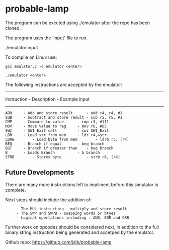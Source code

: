 # probable-lamp

The program can be excuted using ./emulator after the repo has been cloned.

The program uses the 'input' file to run.

./emulator input <enter>

To compile on Linux use:
	
	gcc emulator.c -o emulator <enter>
	
	./emulator <enter>


The following instructions are accepted by the emulator:
**************************************************************************
Instruction	- Description				- Example input
**************************************************************************
	ADD		- Add and store result		- add r4, r4, #1
	SUB		- Subtract and store result	- sub r5, r5, #1
	CMP		- Compare to value		- cmp r3, #111
	MOV		- Move value to reg		- mov r8, #65
	SWI		- SWI Exit call			- swi SWI_Exit
	LDR		- Load str from mem		- ldr r4,=str
	LDRB		- Load byte from mem		- ldrb r3, [r4]
	BEQ		- Branch if equal		- beq branch
	BGT		- Branch if greater than	- beq branch
	B		- Loads Branch			- b branch
	STRB		- Stores byte			- strb r8, [r4]


## Future Developments

There are many more instructions left to impliment before this simulator is complete. 

Next steps should include the addition of:
		
		 - The MUL instruction - multiply and store result
		 - The SWP and SWPB - swapping words or btyes 
		 - Logical opertations including : AND, EOR and ORR

Further work on opcodes should be considered next, in addition to the full binary string instruction being generated and accetped by the emulator. 

Github repo: <https://github.com/jslb/probable-lamp>
